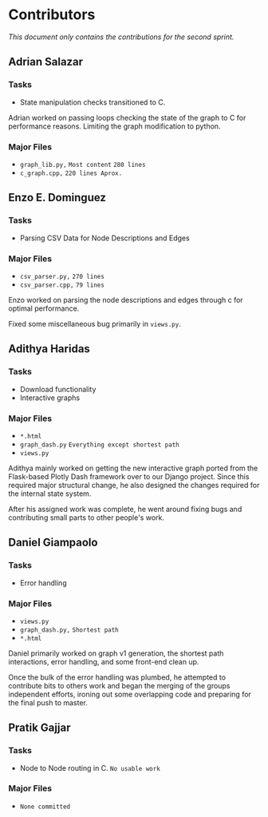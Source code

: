 # Contributors

_This document only contains the contributions for the second sprint._

## Adrian Salazar
### Tasks
- State manipulation checks transitioned to C.

Adrian worked on passing loops checking the state of the graph to C for performance reasons. Limiting the graph modification to python. 

### Major Files
- `graph_lib.py,` `Most content`   `280 lines`
- `c_graph.cpp,` `220 lines Aprox.`

## Enzo E. Dominguez
### Tasks
- Parsing CSV Data for Node Descriptions and Edges

### Major Files
- `csv_parser.py,` `270 lines`
- `csv_parser.cpp,` `79 lines`

Enzo worked on parsing the node descriptions and edges through c for optimal performance. 

Fixed some miscellaneous bug primarily in `views.py`.

## Adithya Haridas
### Tasks
- Download functionality
- Interactive graphs

### Major Files
- `*.html`
- `graph_dash.py` `Everything except shortest path`
- `views.py`

Adithya mainly worked on getting the new interactive graph ported from the Flask-based Plotly Dash framework over to our Django project. Since this required major structural change, he also designed the changes required for the internal state system.

After his assigned work was complete, he went around fixing bugs and contributing small parts to other people's work.


## Daniel Giampaolo
### Tasks
- Error handling

### Major Files
- `views.py`
- `graph_dash.py,` `Shortest path`
- `*.html`

Daniel primarily worked on graph v1 generation, the shortest path interactions, error handling, and some front-end clean up. 

Once the bulk of the error handling was plumbed, he attempted to contribute bits to others work and began the merging of the groups independent efforts, ironing out some overlapping code and preparing for the final push to master.


## Pratik Gajjar
### Tasks
- Node to Node routing in C. `No usable work`

### Major Files
- `None committed`
